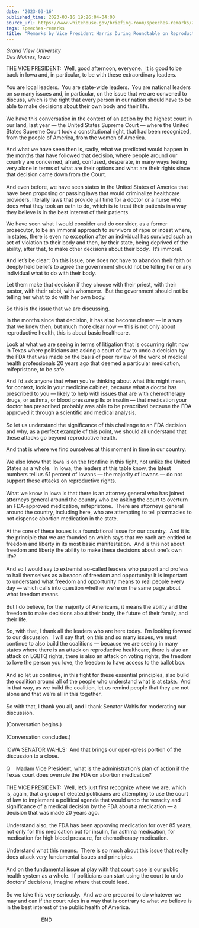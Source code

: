 ```yaml
---
date: '2023-03-16'
published_time: 2023-03-16 19:26:04-04:00
source_url: https://www.whitehouse.gov/briefing-room/speeches-remarks/2023/03/16/remarks-by-vice-president-harris-during-roundtable-on-reproductive-rights/
tags: speeches-remarks
title: "Remarks by Vice President Harris During Roundtable on Reproductive\_Rights"
---
```

 
*Grand View University  
Des Moines, Iowa*

THE VICE PRESIDENT:  Well, good afternoon, everyone.  It is good to be
back in Iowa and, in particular, to be with these extraordinary
leaders.   
   
You are local leaders.  You are state-wide leaders.  You are national
leaders on so many issues and, in particular, on the issue that we are
convened to discuss, which is the right that every person in our nation
should have to be able to make decisions about their own body and their
life.  
   
We have this conversation in the context of an action by the highest
court in our land, last year — the United States Supreme Court — where
the United States Supreme Court took a constitutional right, that had
been recognized, from the people of America, from the women of
America.   
  
And what we have seen then is, sadly, what we predicted would happen in
the months that have followed that decision, where people around our
country are concerned, afraid, confused, desperate, in many ways feeling
very alone in terms of what are their options and what are their rights
since that decision came down from the Court.   
   
And even before, we have seen states in the United States of America
that have been proposing or passing laws that would criminalize
healthcare providers, literally laws that provide jail time for a doctor
or a nurse who does what they took an oath to do, which is to treat
their patients in a way they believe is in the best interest of their
patients.   
  
We have seen what I would consider and do consider, as a former
prosecutor, to be an immoral approach to survivors of rape or incest
where, in states, there is even no exception after an individual has
survived such an act of violation to their body and then, by their
state, being deprived of the ability, after that, to make other
decisions about their body.  It’s immoral.   
  
And let’s be clear: On this issue, one does not have to abandon their
faith or deeply held beliefs to agree the government should not be
telling her or any individual what to do with their body.   
  
Let them make that decision if they choose with their priest, with their
pastor, with their rabbi, with whomever.  But the government should not
be telling her what to do with her own body.   
  
So this is the issue that we are discussing.   
  
In the months since that decision, it has also become clearer — in a way
that we knew then, but much more clear now — this is not only about
reproductive health, this is about basic healthcare.   
  
Look at what we are seeing in terms of litigation that is occurring
right now in Texas where politicians are asking a court of law to undo a
decision by the FDA that was made on the basis of peer review of the
work of medical health professionals 20 years ago that deemed a
particular medication, mifepristone, to be safe.  
  
And I’d ask anyone that when you’re thinking about what this might mean,
for context, look in your medicine cabinet, because what a doctor has
prescribed to you — likely to help with issues that are with
chemotherapy drugs, or asthma, or blood pressure pills or insulin — that
medication your doctor has prescribed probably was able to be prescribed
because the FDA approved it through a scientific and medical analysis.  
   
So let us understand the significance of this challenge to an FDA
decision and why, as a perfect example of this point, we should all
understand that these attacks go beyond reproductive health.  
  
And that is where we find ourselves at this moment in time in our
country.    
   
We also know that Iowa is on the frontline in this fight, not unlike the
United States as a whole.  In Iowa, the leaders at this table know, the
latest numbers tell us 61 percent of Iowans — the majority of Iowans —
do not support these attacks on reproductive rights.   
   
What we know in Iowa is that there is an attorney general who has joined
attorneys general around the country who are asking the court to
overturn an FDA-approved medication, mifepristone.  There are attorneys
general around the country, including here, who are attempting to tell
pharmacies to not dispense abortion medication in the state.  
   
At the core of these issues is a foundational issue for our country. 
And it is the principle that we are founded on which says that we each
are entitled to freedom and liberty in its most basic manifestation. 
And is this not about freedom and liberty the ability to make these
decisions about one’s own life?  
   
And so I would say to extremist so-called leaders who purport and
profess to hail themselves as a beacon of freedom and opportunity: It is
important to understand what freedom and opportunity means to real
people every day — which calls into question whether we’re on the same
page about what freedom means.  
   
But I do believe, for the majority of Americans, it means the ability
and the freedom to make decisions about their body, the future of their
family, and their life.  
  
So, with that, I thank all the leaders who are here today.  I’m looking
forward to our discussion.  I will say that, on this and so many issues,
we must continue to also build the coalitions — because we are seeing in
many states where there is an attack on reproductive healthcare, there
is also an attack on LGBTQ rights, there is also an attack on voting
rights, the freedom to love the person you love, the freedom to have
access to the ballot box.  
   
And so let us continue, in this fight for these essential principles,
also build the coalition around all of the people who understand what is
at stake.  And in that way, as we build the coalition, let us remind
people that they are not alone and that we’re all in this together.  
   
So with that, I thank you all, and I thank Senator Wahls for moderating
our discussion.  
  
(Conversation begins.)  
   
(Conversation concludes.)  
   
IOWA SENATOR WAHLS:  And that brings our open-press portion of the
discussion to a close.   
   
Q    Madam Vice President, what is the administration’s plan of action
if the Texas court does overrule the FDA on abortion medication?  
   
THE VICE PRESIDENT:  Well, let’s just first recognize where we are,
which is, again, that a group of elected politicians are attempting to
use the court of law to implement a political agenda that would undo the
veracity and significance of a medical decision by the FDA about a
medication — a decision that was made 20 years ago.   
   
Understand also, the FDA has been approving medication for over 85
years, not only for this medication but for insulin, for asthma
medication, for medication for high blood pressure, for chemotherapy
medication.   
   
Understand what this means.  There is so much about this issue that
really does attack very fundamental issues and principles.   
   
And on the fundamental issue at play with that court case is our public
health system as a whole.  If politicians can start using the court to
undo doctors’ decisions, imagine where that could lead.  
   
So we take this very seriously.  And we are prepared to do whatever we
may and can if the court rules in a way that is contrary to what we
believe is in the best interest of the public health of America.  
   
                        END
